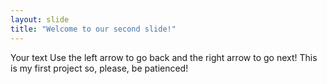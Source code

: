 ```yaml
---
layout: slide
title: "Welcome to our second slide!"
---
```

Your text
Use the left arrow to go back and the right arrow to go next! This is my first project so, please, be patienced!
